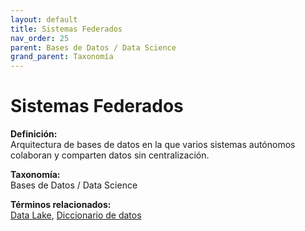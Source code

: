```yaml
---
layout: default
title: Sistemas Federados
nav_order: 25
parent: Bases de Datos / Data Science
grand_parent: Taxonomía
---
```


# Sistemas Federados

**Definición:**  
Arquitectura de bases de datos en la que varios sistemas autónomos colaboran y comparten datos sin centralización.

**Taxonomía:**  
Bases de Datos / Data Science

**Términos relacionados:**  
[Data Lake](https://maleniski.github.io/diccionario-angl-tec-mx/docs/taxonomia/bases-de-datos-/-data-science/data-lake.html), [Diccionario de datos](https://maleniski.github.io/diccionario-angl-tec-mx/docs/taxonomia/bases-de-datos-/-data-science/diccionario-de-datos.html)
